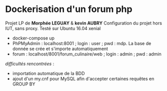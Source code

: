 # Dockerisation d'un forum php

Projet LP de __Morphée LEGUAY__ & __kevin AUBRY__
Configuration du projet hors IUT, sans proxy. Testé sur Ubuntu 16.04 xenial

* docker-compose up
* PhPMyAdmin : localhost:8001 ; login : user ; pwd : mdp. La base de donnée se  crée et s'importe automatiquement
* forum : localhost/8001/forum_culinaire/web ; login : admin ; pwd : admin

*difficultés rencontrées* :
* importation automatique de la BDD
* ajout d'un my.cnf pour MySQL afin d'accepter certaines requêtes en GROUP BY
